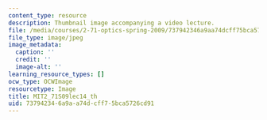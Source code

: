 ```yaml
---
content_type: resource
description: Thumbnail image accompanying a video lecture.
file: /media/courses/2-71-optics-spring-2009/737942346a9aa74dcff75bca5726cd91_MIT2_71S09lec14_th.jpg
file_type: image/jpeg
image_metadata:
  caption: ''
  credit: ''
  image-alt: ''
learning_resource_types: []
ocw_type: OCWImage
resourcetype: Image
title: MIT2_71S09lec14_th
uid: 73794234-6a9a-a74d-cff7-5bca5726cd91
---
```

